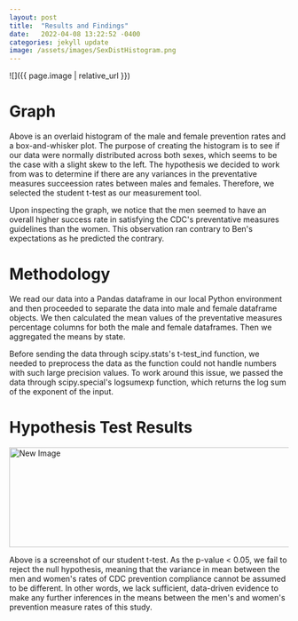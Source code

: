 ```yaml
---
layout: post
title:  "Results and Findings"
date:   2022-04-08 13:22:52 -0400
categories: jekyll update
image: /assets/images/SexDistHistogram.png
---
```


![]({{ page.image | relative_url }})

# Graph
Above is an overlaid histogram of the male and female prevention rates and a box-and-whisker plot. The purpose of creating the histogram is to see if our data were normally distributed across both sexes, which seems to be the case with a slight skew to the left. The hypothesis we decided to work from was to determine if there are any variances in the preventative measures succeession rates between males and females. Therefore, we selected the student t-test as our measurement tool.

Upon inspecting the graph, we notice that the men seemed to have an overall higher success rate in satisfying the CDC's preventative measures guidelines than the women. This observation ran contrary to Ben's expectations as he predicted the contrary.

# Methodology
We read our data into a Pandas dataframe in our local Python environment and then proceeded to separate the data into male and female dataframe objects. We then calculated the mean values of the preventative measures percentage columns for both the male and female dataframes. Then we aggregated the means by state. 

Before sending the data through scipy.stats's t-test_ind function, we needed to preprocess the data as the function could not handle numbers with such large precision values. To work around this issue, we passed the data through scipy.special's logsumexp function, which returns the log sum of the exponent of the input.  

# Hypothesis Test Results
<img src="/ait580blog/assets/images/finalResults.jpeg" alt="New Image" style="width:1000px;height:180px">  

Above is a screenshot of our student t-test. As the p-value < 0.05, we fail to reject the null hypothesis, meaning that the variance in mean between the men and women's rates of CDC prevention compliance cannot be assumed to be different. In other words, we lack sufficient, data-driven evidence to make any further inferences in the means between the men's and women's prevention measure rates of this study.